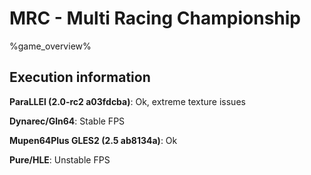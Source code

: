 # MRC - Multi Racing Championship 

%game_overview%

## Execution information

**ParaLLEl (2.0-rc2 a03fdcba)**: Ok, extreme texture issues

**Dynarec/Gln64**: Stable FPS

**Mupen64Plus GLES2 (2.5 ab8134a)**: Ok

**Pure/HLE**: Unstable FPS